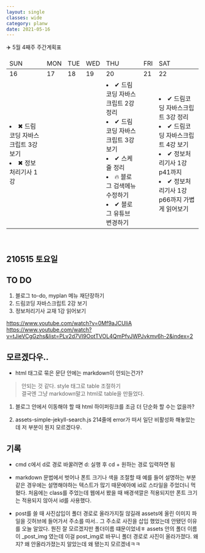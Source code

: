```yaml
---
layout: single
classes: wide
category: planw
date: 2021-05-16
---
```


✈️ 5월 4째주 주간계획표

<head>
  <link rel="stylesheet" type="text/css" href="/assets/css/weeklyplan_table.css">
</head>
<body>
<div>
  <table>
      <thead>
        <tr>
            <td>SUN</td>
            <td>MON</td>
            <td>TUE</td>
            <td>WED</td>
            <td>THU</td>
            <td>FRI</td>
            <td>SAT</td>      
        </tr>
      </thead>
      <tbody id="todo-list">
          <tr class= "day">
            <td>16</td>   
            <td>17</td>
            <td>18</td>
            <td>19</td>
            <td>20</td>
            <td>21</td>
            <td>22</td>
          </tr>
          <tr >
            <td>
              <li> ✖ 드림코딩 자바스크립트 3강 보기 </li>
              <li> ✖ 정보처리기사 1강 </li>
            </td>
            <td></td>
            <td></td>
            <td></td>
            <td>
              <li> ✔ 드림코딩 자바스크립트 2강 정리</li>
              <li> ✔ 드림코딩 자바스크립트 3강 보기</li>
              <li> ✔ 스케쥴 정리</li>
              <li> 🔥 블로그 검색메뉴 수정하기</li>
              <li> ✔ 블로그 유튜브 변경하기</li>
            </td>
            <td></td>
            <td>
              <li> ✔ 드림코딩 자바스크립트 3강 정리 </li>
              <li> ✔ 드림코딩 자바스크립트 4강 보기</li>
              <li> ✔ 정보처리기사 1강 p41까지</li>
              <li> ✔ 정보처리기사 1강 p66까지 가볍게 읽어보기</li>
            </td>
          </tr>
      </tbody>
  </table>
</div>
</body>

<br> 




## 210515 토요일

## TO DO
1. 블로그 to-do, myplan 메뉴 재단장하기
2. 드림코딩 자바스크립트 2강 보기
3. 정보처리기사 교재 1강 읽어보기



<https://www.youtube.com/watch?v=0Mf9aJCUIiA><br>
<https://www.youtube.com/watch?v=tJieVCgGzhs&list=PLv2d7VI9OotTVOL4QmPfvJWPJvkmv6h-2&index=2>


## 모르겠다우..
- html 태그로 묶은 문단 안에는 markdown이 안되는건가?
> 안되는 것 같다. style 태그로 table 조절하기  
 결국엔 그냥 markdown말고 html로 table을 만들었다.

1. 블로그 안에서 이동해야 할  때 html 하이퍼링크를 조금 더 단순화 할 수는 없을까?

2. assets-simple-jekyll-search.js 214줄에 error가 떠서 일단 비활성화 해놓았는데 저 부분이 뭔지 모르겠다우.  


## 기록

- cmd c에서 d로 경로 바꿀려면
d: 실행 후  cd + 원하는 경로 입력하면 됨

- markdown 문법에서 벗어나 폰트 크기나 색을 조절할 때
예를 들어 설명하는 부분같은 경우에는 설명해야하는 텍스트가 많기 때문에아예 id로 스타일을 주었더니 먹혔다. 처음에는 class를 주었는데 웹에서 봤을 때 배경색깔은 적용되지만 폰트 크기는 적용되지 않아서 id를 사용했다.

- post를 쓸 때 사진삽입이 폴더 경로로 올라가지질 않길래 assets에 올린 이미지 파일을 깃허브에 들어가서 주소를 따서.. 그 주소로 사진을 삽입 했었는데 안됐던 이유를 오늘 알았다. 뭔진 잘 모르겠지만 폴더이름 떄문이었네ㅎ assets 안의 폴더 이름이 _post_img 였는데 이걸 post_img로 바꾸니 폴더 경로로 사진이 올라가졌다. 왜지? 왜 안올라가졌는지 알았는데 왜 됐는지 모르겠네ㅋㅋ

